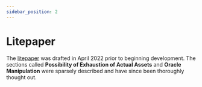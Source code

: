 ```yaml
---
sidebar_position: 2
---
```


# Litepaper

The [litepaper](./AmmalgamLitepaper.pdf) was drafted in April 2022 prior to beginning development. The sections called **Possibility of Exhaustion of Actual Assets** and **Oracle Manipulation** were sparsely described and have since been thoroughly thought out. 
